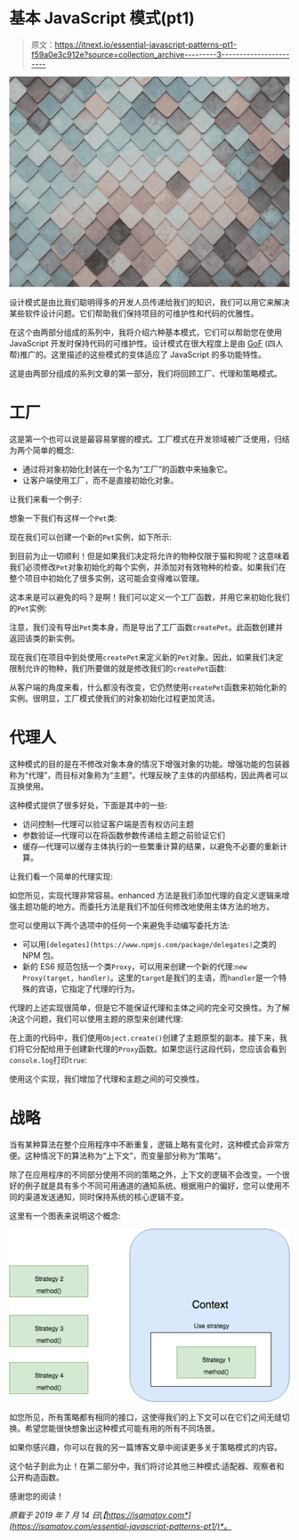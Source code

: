 # 基本 JavaScript 模式(pt1)

> 原文：<https://itnext.io/essential-javascript-patterns-pt1-f59a0e3c912e?source=collection_archive---------3----------------------->

![](img/57cc507ce4ed0b423aa7d391a2e34ec7.png)

设计模式是由比我们聪明得多的开发人员传递给我们的知识，我们可以用它来解决某些软件设计问题。它们帮助我们保持项目的可维护性和代码的优雅性。

在这个由两部分组成的系列中，我将介绍六种基本模式，它们可以帮助您在使用 JavaScript 开发时保持代码的可维护性。设计模式在很大程度上是由 [GoF](https://en.wikipedia.org/wiki/Design_Patterns) (四人帮)推广的。这里描述的这些模式的变体适应了 JavaScript 的多功能特性。

这是由两部分组成的系列文章的第一部分，我们将回顾工厂、代理和策略模式。

# 工厂

这是第一个也可以说是最容易掌握的模式。工厂模式在开发领域被广泛使用，归结为两个简单的概念:

*   通过将对象初始化封装在一个名为“工厂”的函数中来抽象它。
*   让客户端使用工厂，而不是直接初始化对象。

让我们来看一个例子:

想象一下我们有这样一个`Pet`类:

现在我们可以创建一个新的`Pet`实例，如下所示:

到目前为止一切顺利！但是如果我们决定将允许的物种仅限于猫和狗呢？这意味着我们必须修改`Pet`对象初始化的每个实例，并添加对有效物种的检查。如果我们在整个项目中初始化了很多实例，这可能会变得难以管理。

这本来是可以避免的吗？是啊！我们可以定义一个工厂函数，并用它来初始化我们的`Pet`实例:

注意，我们没有导出`Pet`类本身，而是导出了工厂函数`createPet`。此函数创建并返回该类的新实例。

现在我们在项目中到处使用`createPet`来定义新的`Pet`对象。因此，如果我们决定限制允许的物种，我们所要做的就是修改我们的`createPet`函数:

从客户端的角度来看，什么都没有改变，它仍然使用`createPet`函数来初始化新的实例。很明显，工厂模式使我们的对象初始化过程更加灵活。

# 代理人

这种模式的目的是在不修改对象本身的情况下增强对象的功能。增强功能的包装器称为“代理”，而目标对象称为“主题”。代理反映了主体的内部结构，因此两者可以互换使用。

这种模式提供了很多好处，下面是其中的一些:

*   访问控制—代理可以验证客户端是否有权访问主题
*   参数验证—代理可以在将函数参数传递给主题之前验证它们
*   缓存—代理可以缓存主体执行的一些繁重计算的结果，以避免不必要的重新计算。

让我们看一个简单的代理实现:

如您所见，实现代理非常容易。enhanced 方法是我们添加代理的自定义逻辑来增强主题功能的地方。而委托方法是我们不加任何修改地使用主体方法的地方。

您可以使用以下两个选项中的任何一个来避免手动编写委托方法:

*   可以用`[delegates](https://www.npmjs.com/package/delegates)`之类的 NPM 包。
*   新的 ES6 规范包括一个类`Proxy`，可以用来创建一个新的代理:`new Proxy(target, handler)`。这里的`target`是我们的主语，而`handler`是一个特殊的宾语，它指定了代理的行为。

代理的上述实现很简单，但是它不能保证代理和主体之间的完全可交换性。为了解决这个问题，我们可以使用主题的原型来创建代理:

在上面的代码中，我们使用`Object.create()`创建了主题原型的副本。接下来，我们将它分配给用于创建新代理的`Proxy`函数。如果您运行这段代码，您应该会看到`console.log`打印`true`:

使用这个实现，我们增加了代理和主题之间的可交换性。

# 战略

当有某种算法在整个应用程序中不断重复，逻辑上略有变化时，这种模式会非常方便。这种情况下的算法称为“上下文”，而变量部分称为“策略”。

除了在应用程序的不同部分使用不同的策略之外，上下文的逻辑不会改变。一个很好的例子就是具有多个不同可用通道的通知系统。根据用户的偏好，您可以使用不同的渠道发送通知，同时保持系统的核心逻辑不变。

这里有一个图表来说明这个概念:

![](img/977d559e626a939ab018dbc5a34defd2.png)

如您所见，所有策略都有相同的接口，这使得我们的上下文可以在它们之间无缝切换。希望您能很快想象出这种模式可能有用的所有不同场景。

如果你感兴趣，你可以在我的另一篇博客文章中阅读更多关于策略模式的内容。

这个帖子到此为止！在第二部分中，我们将讨论其他三种模式:适配器、观察者和公开构造函数。

感谢您的阅读！

*原载于 2019 年 7 月 14 日*[*【https://isamatov.com*](https://isamatov.com/essential-javascript-patterns-pt1/)*。*